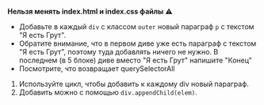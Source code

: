 **Нельзя менять index.html и index.css файлы** :warning: 

- Добавьте в каждый ```div``` c классом ```outer``` новый параграф ```p``` с текстом "Я есть Грут".
- Обратите внимание, что в первом диве уже есть параграф с текстом "Я есть Грут", поэтому туда добавлять ничего не нужно. В последнем (в 5 блоке) диве вместо "Я есть Грут" напишите "Конец"
- Посмотрите, что возвращает querySelectorAll

1) Используйте цикл, чтобы добавить к каждому div новый параграф. 
2) Добавить можно с помощью ```div.appendChild(elem)```.

